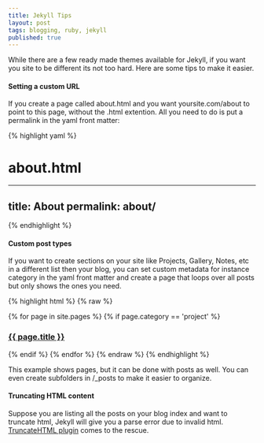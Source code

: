 ```yaml
---
title: Jekyll Tips
layout: post
tags: blogging, ruby, jekyll
published: true
---
```


While there are a few ready made themes available for Jekyll, if you want you site to be different its not too hard. Here are some tips to make it easier.

#### Setting a custom URL
If you create a page called about.html and you want yoursite.com/about to point to this page, without the .html extention. All you need to do is put a permalink in the yaml front matter:

{% highlight yaml %}
# about.html
---
title: About
permalink: about/
---
{% endhighlight %}


#### Custom post types
If you want to create sections on your site like Projects, Gallery, Notes, etc in a different list then your blog, you can set custom metadata for instance category in the yaml front matter and create a page that loops over all posts but only shows the ones you need. 

{% highlight html %}
	{% raw %}
<!-- projects.html -->
{% for page in site.pages %}
	{% if page.category == 'project' %}
    <a href="{{ page.url }}">
        <h3>{{ page.title }}</h3>
    </a>
	{% endif %}
{% endfor %}
	{% endraw %}
{% endhighlight %}

This example shows pages, but it can be done with posts as well. You can even create subfolders in /_posts to make it easier to organize. 

#### Truncating HTML content
Suppose you are listing all the posts on your blog index and want to truncate html, Jekyll will give you a parse error due to invalid html. [TruncateHTML plugin](https://github.com/MattHall/truncatehtml) comes to the rescue.
	